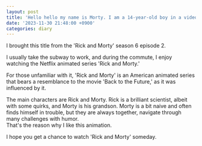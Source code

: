```yaml
---
layout: post
title: 'Hello hello my name is Morty. I am a 14-year-old boy in a video game'
date: '2023-11-30 21:48:00 +0900'
categories: diary
---
```

I brought this title from the 'Rick and Morty' season 6 episode 2.  

I usually take the subway to work, and during the commute, I enjoy watching the Netflix animated series 'Rick and Morty.'

For those unfamiliar with it, 'Rick and Morty' is an American animated series that bears a resemblance to the movie 'Back to the Future,' as it was influenced by it.

The main characters are Rick and Morty. Rick is a brilliant scientist, albeit with some quirks, and Morty is his grandson. Morty is a bit naive and often finds himself in trouble, but they are always together, navigate through many challenges with humor.  
That's the reason why I like this animation.  

I hope you get a chance to watch 'Rick and Morty' someday.  
